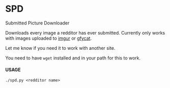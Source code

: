 SPD
===
Submitted Picture Downloader

Downloads every image a redditor has ever submitted.
Currently only works with images uploaded to [imgur](//imgur.com) or [gfycat](//gfycat.com).

Let me know if you need it to work with another site.

You need to have `wget` installed and in your path for this to work.



#### USAGE
```
./spd.py <redditor name>
```
